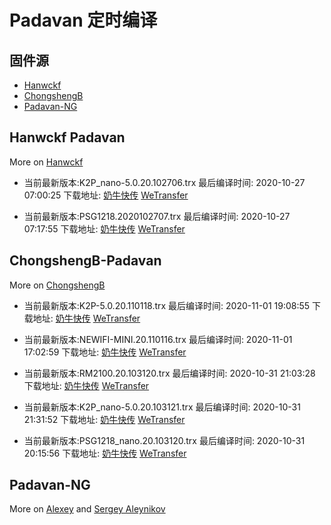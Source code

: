 # Padavan 定时编译

## 固件源

- [Hanwckf](#Hanwckf-Padavan)
- [ChongshengB](#ChongshengB-Padavan)
- [Padavan-NG](#Padavan-NG)

## Hanwckf Padavan
More on [Hanwckf](https://github.com/hanwckf/rt-n56u/)

* 当前最新版本:K2P_nano-5.0.20.102706.trx  最后编译时间: 2020-10-27 07:00:25  下载地址: [奶牛快传](https://cowtransfer.com/s/a653a24775fc49)  [WeTransfer](https://we.tl/t-u4qO0KoEQp)

* 当前最新版本:PSG1218.2020102707.trx  最后编译时间: 2020-10-27 07:17:55  下载地址: [奶牛快传](https://cowtransfer.com/s/600de9f306724c)  [WeTransfer](https://we.tl/t-zkrutL5Nk8)


















## ChongshengB-Padavan
More on [ChongshengB](https://github.com/chongshengB/rt-n56u)



* 当前最新版本:K2P-5.0.20.110118.trx  最后编译时间: 2020-11-01 19:08:55  下载地址: [奶牛快传](https://cowtransfer.com/s/0f936d9aa28648)  [WeTransfer](https://we.tl/t-f5pOTogW7J)

* 当前最新版本:NEWIFI-MINI.20.110116.trx  最后编译时间: 2020-11-01 17:02:59  下载地址: [奶牛快传](https://cowtransfer.com/s/29cae4885e4347)  [WeTransfer](https://we.tl/t-bwFb8S7BEi)

* 当前最新版本:RM2100.20.103120.trx  最后编译时间: 2020-10-31 21:03:28  下载地址: [奶牛快传](https://cowtransfer.com/s/4ae50e5ab5e84e)  [WeTransfer](https://we.tl/t-7T15vl19Hl)

* 当前最新版本:K2P_nano-5.0.20.103121.trx  最后编译时间: 2020-10-31 21:31:52  下载地址: [奶牛快传](https://cowtransfer.com/s/39839fd58cce4b)  [WeTransfer](https://we.tl/t-8j5trfwT4p)

* 当前最新版本:PSG1218_nano.20.103120.trx  最后编译时间: 2020-10-31 20:15:56  下载地址: [奶牛快传](https://cowtransfer.com/s/f298ba0e321d45)  [WeTransfer](https://we.tl/t-MZnlEwgeE7)














## Padavan-NG
More on [Alexey](https://gitlab.com/dm38/padavan-ng) and [Sergey Aleynikov](https://github.com/dur-randir/padavan-ng)
